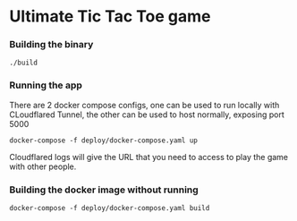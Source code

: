 # Ultimate Tic Tac Toe game

### Building the binary
```
./build
```

### Running the app
There are 2 docker compose configs, one can be used to run locally with CLoudflared Tunnel,
the other can be used to host normally, exposing port 5000
```
docker-compose -f deploy/docker-compose.yaml up
```
Cloudflared logs will give the URL that you need to access to play the game with other people.

### Building the docker image without running
```
docker-compose -f deploy/docker-compose.yaml build
```
